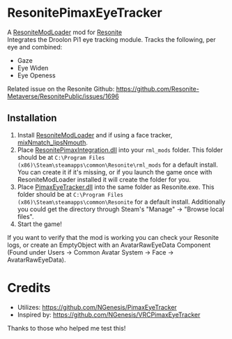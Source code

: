 # ResonitePimaxEyeTracker

A [ResoniteModLoader](https://github.com/resonite-modding-group/ResoniteModLoader) mod for [Resonite](https://resonite.com/)  
Integrates the Droolon Pi1 eye tracking module. Tracks the following, per eye and combined:
- Gaze
- Eye Widen
- Eye Openess

Related issue on the Resonite Github:
https://github.com/Resonite-Metaverse/ResonitePublic/issues/1696

## Installation
1. Install [ResoniteModLoader](https://github.com/resonite-modding-group/ResoniteModLoader) and if using a face tracker, [mixNmatch_lipsNmouth](https://github.com/dfgHiatus/mixNmatch_lipsNmouth/releases/tag/v1.0.1).
2. Place [ResonitePimaxIntegration.dll](https://github.com/dfgHiatus/ResonitePimaxEyeTracker/releases/tag/v1.0.0b) into your `rml_mods` folder. This folder should be at `C:\Program Files (x86)\Steam\steamapps\common\Resonite\rml_mods` for a default install. You can create it if it's missing, or if you launch the game once with ResoniteModLoader installed it will create the folder for you.
3. Place [PimaxEyeTracker.dll](https://github.com/dfgHiatus/ResonitePimaxEyeTracker/releases/tag/v1.0.0) into the same folder as Resonite.exe. This folder should be at `C:\Program Files (x86)\Steam\steamapps\common\Resonite` for a default install. Additionally you could get the directory through Steam's "Manage" -> "Browse local files".
4. Start the game!

If you want to verify that the mod is working you can check your Resonite logs, or create an EmptyObject with an AvatarRawEyeData Component (Found under Users -> Common Avatar System -> Face -> AvatarRawEyeData).

# Credits
- Utilizes: https://github.com/NGenesis/PimaxEyeTracker
- Inspired by: https://github.com/NGenesis/VRCPimaxEyeTracker

Thanks to those who helped me test this!
